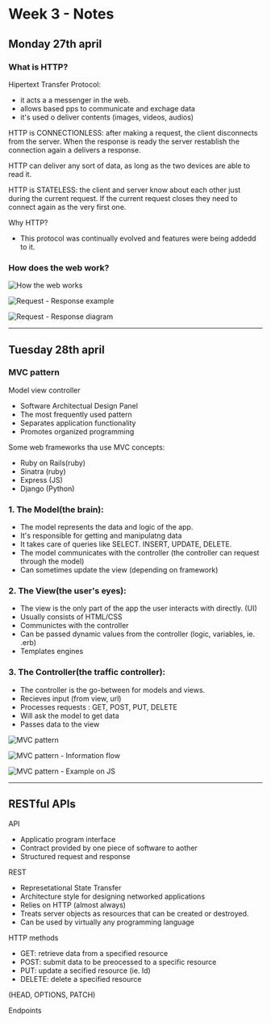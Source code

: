  # Week 3 - Notes

## Monday 27th april 

### What is HTTP?

Hipertext Transfer Protocol: 
* it acts a a messenger in the web.
* allows based pps to communicate and exchage data
* it's used o deliver contents (images, videos, audios)

HTTP is CONNECTIONLESS: after making a request, the client disconnects from the server. When the response is ready the server restablish the connection again a delivers a response.

HTTP can deliver any sort of data, as long as the two devices are able to read it. 

HTTP is STATELESS: the client and server know about each other just during the current request. If the current request closes they need to connect again as the very first one. 


Why HTTP?
* This protocol was continually evolved and features were being addedd to it. 



### How does the web work?

![How the web works](https://github.com/pauladarias/My_Portfolio/blob/master/images/week-3/How%20web%20works.jpg)

![Request - Response example ](https://github.com/pauladarias/My_Portfolio/blob/master/images/week-3/Request-response%20example.jpg)

![Request - Response diagram ](https://github.com/pauladarias/My_Portfolio/blob/master/images/week-3/request-response.jpg)



---


## Tuesday 28th april 

### MVC pattern

Model view controller

* Software Architectual Design Panel 
* The most frequently used pattern
* Separates application functionality 
* Promotes organized programming 

Some web frameworks tha use MVC concepts: 
- Ruby on Rails(ruby)
- Sinatra (ruby)
- Express (JS)
- Django (Python)

### 1. The Model(the brain):
- The model represents the data and logic of the app.
- It's responsible for getting and manipulatng data
- It takes care of queries like SELECT. INSERT, UPDATE, DELETE.
- The model communicates with the controller (the controller can request through the model)
- Can sometimes update the view (depending on framework)

### 2. The View(the user's eyes):
- The view is the only part of the app the user interacts with directly. (UI)
- Usually consists of HTML/CSS
- Communictes with the controller
- Can be passed dynamic values from the controller (logic, variables, ie. .erb)
- Templates engines 

### 3. The Controller(the traffic controller):
- The controller is the go-between for models and views.
- Recieves input (from view, url)
- Processes requests : GET, POST, PUT, DELETE
- Will ask the model to get data
- Passes data to the view


![MVC pattern](https://github.com/pauladarias/My_Portfolio/blob/master/images/week-3/MVC.jpg)

![MVC pattern - Information flow](https://github.com/pauladarias/My_Portfolio/blob/master/images/week-3/MVC%20-%20Information%20flow.png)

![MVC pattern - Example on JS](https://github.com/pauladarias/My_Portfolio/blob/master/images/week-3/MVC%20example%20code.png)

---

## RESTful APIs

API
- Applicatio program interface
- Contract provided by one piece of software to aother
- Structured request and response

REST
- Represetational State Transfer
- Architecture style for designing networked applications
- Relies on HTTP (almost always)
- Treats server objects as resources that can be created or destroyed.
- Can be used by virtually any programming language

HTTP methods

- GET: retrieve data from a specified resource
- POST: submit data to be preocessed to a specific resource
- PUT: update a secified resource (ie. Id)
- DELETE: delete a specified resource

(HEAD, OPTIONS, PATCH)

Endpoints
